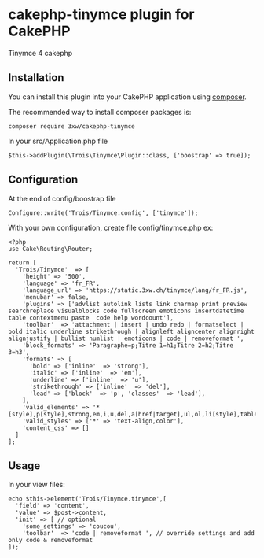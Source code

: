# cakephp-tinymce plugin for CakePHP
Tinymce 4 cakephp

## Installation

You can install this plugin into your CakePHP application using [composer](http://getcomposer.org).

The recommended way to install composer packages is:

	composer require 3xw/cakephp-tinymce
	
In your src/Application.php file 

	$this->addPlugin(\Trois\Tinymce\Plugin::class, ['boostrap' => true]);

## Configuration
At the end of config/boostrap file
	
	Configure::write('Trois/Tinymce.config', ['tinymce']);
	
With your own configuration, create file config/tinymce.php ex:

	<?php
	use Cake\Routing\Router;
	
	return [
	  'Trois/Tinymce'  => [
	    'height' => '500',
	    'language' => 'fr_FR',
	    'language_url' => 'https://static.3xw.ch/tinymce/lang/fr_FR.js',
	    'menubar' => false,
	    'plugins' => ['advlist autolink lists link charmap print preview searchreplace visualblocks code fullscreen emoticons insertdatetime table contextmenu paste  code help wordcount'],
	    'toolbar'  => 'attachment | insert | undo redo | formatselect | bold italic underline strikethrough | alignleft aligncenter alignright alignjustify | bullist numlist | emoticons | code | removeformat ',
	    'block_formats' => 'Paragraphe=p;Titre 1=h1;Titre 2=h2;Titre 3=h3',
	    'formats' => [
	      'bold' => ['inline'  => 'strong'],
	      'italic' => ['inline'  => 'em'],
	      'underline' => ['inline'  => 'u'],
	      'strikethrough' => ['inline'  => 'del'],
	      'lead' => ['block'  => 'p', 'classes'  => 'lead'],
	    ],
	    'valid_elements' => '*[style],p[style],strong,em,i,u,del,a[href|target],ul,ol,li[style],table,th,td[style],tr,img[src|style|class|alt|width|height]',
	    'valid_styles' => ['*' => 'text-align,color'],
	    'content_css' => []
	  ]
	];
	
## Usage
In your view files:

	echo $this->element('Trois/Tinymce.tinymce',[
	  'field' => 'content',
	  'value' => $post->content,
	  'init' => [ // optional
	    'some_settings' => 'coucou',
	    'toolbar'  => 'code | removeformat ', // override settings and add only code & removeformat
	]);